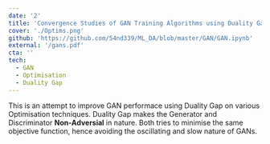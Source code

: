 ```yaml
---
date: '2'
title: 'Convergence Studies of GAN Training Algorithms using Duality Gap'
cover: './Optims.png'
github: 'https://github.com/54nd339/ML_DA/blob/master/GAN/GAN.ipynb'
external: '/gans.pdf'
cta: ''
tech:
  - GAN
  - Optimisation
  - Duality Gap
---
```

This is an attempt to improve GAN performace using Duality Gap on various Optimisation techniques. Duality Gap makes the Generator and Discriminator **Non-Adversial** in nature. Both tries to minimise the same objective function, hence avoiding the oscillating and slow nature of GANs.
